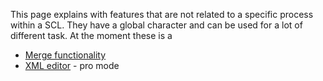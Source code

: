 This page explains with features that are not related to a specific process within a SCL. They have a global character and can be used for a lot of different task. At the moment these is a

- [Merge functionality](https://github.com/openscd/open-scd/wiki/Merge-functionality)
- [XML editor]() - pro mode